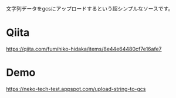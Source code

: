 文字列データをgcsにアップロードするという超シンプルなソースです。

# Qiita
https://qiita.com/fumihiko-hidaka/items/8e44e64480cf7e16afe7

# Demo
https://neko-tech-test.appspot.com/upload-string-to-gcs
